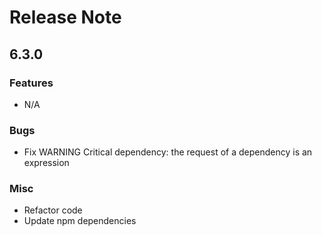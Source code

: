 # Release Note

## 6.3.0

### Features

- N/A

### Bugs

- Fix WARNING Critical dependency: the request of a dependency is an expression

### Misc

- Refactor code
- Update npm dependencies